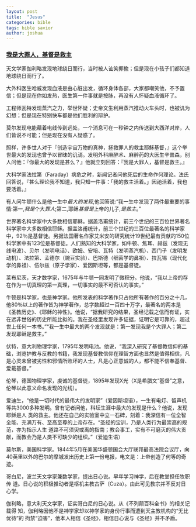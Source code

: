 ```yaml
---
layout: post
title:  "Jesus"
categories: bible
tags: bible savior
author: joshua
---
```


### [我是大罪人，基督是救主](https://wemp.app/posts/02a15395-2d34-4bf8-a2ca-c9cb7d89c633)

​	天文学家伽利略发现地球绕日而行，当时被人讪笑揶揄；但是现在小孩子们都知道地球绕日而行了。

​	大外科医生哈威发现血液是由心脏出发，循环身体各部，大家都嘲笑他，不予置信；但是现在你如发热，医生第一件事就是按脉，再没有人怀疑血液循环了。

​	工程师瓦特发现蒸汽之力，举世怀疑；史帝文生利用蒸汽推动火车头时，也被讥为幻想；但是现在特别快车都是他们胜利的辩护。

​	莫尔发现电能藉着电线传到远处，一个消息可在一秒钟之内传送到大西洋对岸，人们皆说不可能；但是现在没有人疑惑了。

​	照样，许多世人对于『创造宇宙万物的真神，拯救罪人的救主耶稣基督，』这个举世最大的发现也曾予以冒昧的讥诮。发明外科麻醉术、麻醉药的大医生辛普森，别人问他：『你最大的发现是甚么？』他就立刻回答：『我是大罪人，基督是救主。』

​	大科学家法拉第（Faraday）病危之时，新闻记者问他死后的生命作何理论。法氏回答说，『甚么理论我不知道，我只知一件事：「我的救主活着。」因祂活着，我也要活着。』  





有人问牛顿什么是他一生中*最大的发现*,他回答说:“我一生中发现了两件最重要的事情:第一,*我是*个大*罪人*;第二,耶稣*基督是*上帝的儿子,*是救主*。”



世界著名科学家中大多数相信耶稣。据盖洛甫统计，前三个世纪的三百位世界著名科学家中大多数相信耶稣。据盖洛甫统计，前三个世纪的三百位最著名的科学家中，92％是基督徒。另据法国著名作家艾米安的研究统计19世纪最有贡献的150位科学家中有123位是基督徒。人们熟知的大科学家，如牛顿、焦耳、赫兹（发现无线电波）、贝尔（发明电话）、欧姆、安培、瓦特（发明蒸汽机）、西门子（发明发动机）、法拉第、孟德尔（豌豆实验）、巴斯德（细菌学的鼻祖）、拉瓦锡（现代化学的鼻祖）、伍尔兹（原子学家）、爱因斯坦等，都是基督徒。

莱布尼茨，天才数学家，1675年与牛顿一同发明了微积分。他说，“我以上帝的存在作为一切真理的第一真理，一切事实的最不可否认的事实。”

牛顿是科学家，也是神学家。他所发表的科学著作只占他所有著作的百分之十几，他80％以上的著作皆为神学著作，总字数超过一百四十万字，最著名的两本是《圣教历史》、《耶稣的神性》。他说，“据我研究的结果，圣经记载之信而有证，实在远非世俗的历史所能比拟的。我在圣经里发现许多证据，证明它是可靠的，超过世上任何一本书。”“我一生中最大的两个发现就是：第一发现我是个大罪人；第二发现耶稣是救主。”

伏特，意大利物理学家，1795年发明电池。他说，“我深入研究了基督教信仰的基础，浏览护教与反教的书籍，我发现基督教信仰在理智方面也显然是值得相信，凡是心灵未曾被劣性和邪情所败坏的人士，凡是心正意诚的人，都不能不信奉基督、爱戴基督。”


伦琴，德国物理学家，虔诚的基督徒，1895年发现X光（X是希腊文“基督”之意，伦琴以此意义命名发现的光线）。

爱迪生，“他是一切时代的最伟大的发明家”（爱因斯坦语），一生有电灯、留声机等共3000多种发明。曾有记者问他，科坛生涯中最大的发现是什么？他说，发现耶稣是人 类的救主。他还在自己的实验室中立一石碑，刻着：我深信有一位全智全能、充满万有、至高至尊的上帝存在。“圣经的宝训，乃是人类行为最崇高的规范，亦为指示人生 道路不可须臾或离的指南；教会事工，实有不可磨灭的伟大贡献，而教会乃是人类不可缺少的组织。”（爱迪生语）

莫尔斯，美国科学家。1844年5月在美国华盛顿国会大厅联邦最高法院会议厅，向40英里以外的巴尔的摩城发出历史上第一份电报，电文是：上帝创造了何等的奇迹。

哥白尼，波兰天文学家兼数学家，提出日心说。早年学习神学，后在教堂担任牧职传 道。日心说的积极推动者是枢机主教古萨（Cuza）。由此可见教宗并不反对日心学。

伽利略，意大利天文学家，证实哥白尼的日心说。从《不列颠百科全书》的相关记载得 知，伽利略因他不是神学家却以神学家的身份行事而遭到天主教机构的“无比优待”的 拘禁“迫害”，他本人相信《圣经》，相信日心说与《圣经》并不矛盾。

